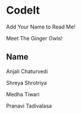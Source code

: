 # CodeIt

Add Your Name to Read Me!

Meet The Ginger Owls!

## Name
Anjali Chaturvedi

Shreya Shrotriya

Medha Tiwari

Pranavi Tadivalasa
